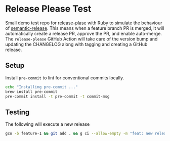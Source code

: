# Release Please Test

Small demo test repo for
[release-plase](https://github.com/googleapis/release-please) with Ruby to
simulate the behaviour of
[semantic-release](https://github.com/semantic-release/semantic-release). This
means when a feature branch PR is merged, it will automatically create a release
PR, approve the PR, and enable auto-merge. The `release-please` GitHub Action
will take care of the version bump and updating the CHANGELOG along with tagging
and creating a GitHub release.

## Setup

Install `pre-commit` to lint for conventional commits locally.

```sh
echo "Installing pre-commit ..."
brew install pre-commit
pre-commit install -t pre-commit -t commit-msg
```

## Testing

The following will execute a new release

```sh
gco -b feature-1 && git add . && g ci --allow-empty -m "feat: new release" && g pushu && gh pr create -f && gh pr merge --admin
```
